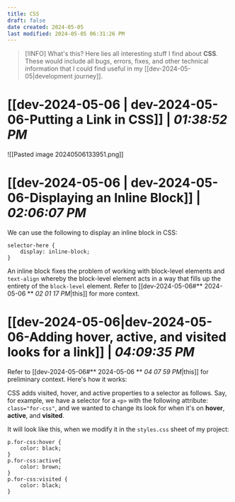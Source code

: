 ```yaml
---
title: CSS
draft: false
date created: 2024-05-05
last modified: 2024-05-05 06:31:26 PM
---
```


> [!INFO] What's this?
> Here lies all interesting stuff I find about **CSS**. These would include all bugs, errors, fixes, and other technical information that I could find useful in my [[dev-2024-05-05|development journey]].

# **[[dev-2024-05-06 | dev-2024-05-06-Putting a Link in CSS]]** | *01:38:52 PM*

![[Pasted image 20240506133951.png]]

# **[[dev-2024-05-06 | dev-2024-05-06-Displaying an Inline Block]]** | *02:06:07 PM*

We can use the following to display an inline block in CSS:
```
selector-here {
	display: inline-block;
}
```
An inline block fixes the problem of working with block-level elements and `text-align` whereby the block-level element acts in a way that fills up the entirety of the `block-level` element. Refer to [[dev-2024-05-06#** 2024-05-06 ** *02 01 17 PM*|this]] for more context.

# **[[dev-2024-05-06|dev-2024-05-06-Adding hover, active, and visited looks for a link]]** | *04:09:35 PM*

Refer to [[dev-2024-05-06#** 2024-05-06 ** *04 07 59 PM*|this]] for preliminary context. Here's how it works:

CSS adds visited, hover, and active properties to a selector as follows. Say, for example, we have a selector for a `<p>` with the following attribute: `class="for-css"`, and we wanted to change its look for when it's on **hover**, **active**, and **visited**.   

It will look like this, when we modify it in the `styles.css` sheet of my project:

```
p.for-css:hover {
	color: black;
}
p.for-css:active{
	color: brown;
}
p.for-css:visited {
	color: black;
}
```
